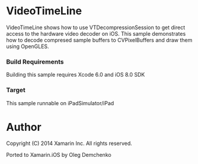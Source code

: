 VideoTimeLine
======================

VideoTimeLine shows how to use VTDecompressionSession to get direct access to the hardware video decoder on iOS. This sample demonstrates how to decode compresed sample buffers to CVPixelBuffers and draw them using OpenGLES.

### Build Requirements

Building this sample requires Xcode 6.0 and iOS 8.0 SDK

### Target

This sample runnable on iPadSimulator/iPad

Author
======
Copyright (C) 2014 Xamarin Inc. All rights reserved.

Ported to Xamarin.iOS by Oleg Demchenko